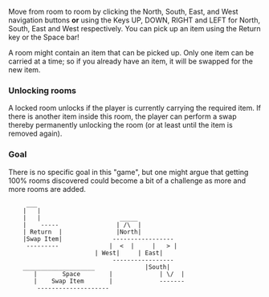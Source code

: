 Move from room to room by clicking the North, South, East, and West navigation buttons
**or** using the Keys UP, DOWN, RIGHT and LEFT for North, South, East and West respectively.
You can pick up an item using the Return key or the Space bar!

A room might contain an item that can be picked up. Only one item can be carried at a time; so if you already have an item, it will be swapped for the new item. 

### Unlocking rooms
A locked room unlocks if the player is currently carrying the required item. If there is another item inside this room, the player can perform a swap thereby permanently unlocking the room (or at least until the item is removed again). 

### Goal
There is no specific goal in this "game", but one might argue that getting 100% rooms discovered could become a bit of a challenge as more and more rooms are added.


		 ___
		|   |
		|   |					   _____
		|    -----				  | /\  |
		| Return  |				  |North|
		|Swap Item|			     -----------------
		 ---------			    |  <  |     |   > |
						    | West|     | East|
 					             -----------------
		____________________			  |South|
	       |       Space        |			  | \/  |
           |    Swap Item       |			  -------
	        --------------------
